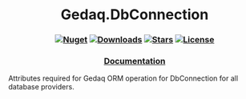 <h1 align="center">
  <a>Gedaq.DbConnection</a>
</h1>

<h3 align="center">

  [![Nuget](https://img.shields.io/nuget/v/Gedaq.DbConnection?logo=Gedaq.DbConnection)](https://www.nuget.org/packages/Gedaq.DbConnection/)
  [![Downloads](https://img.shields.io/nuget/dt/Gedaq.DbConnection.svg)](https://www.nuget.org/packages/Gedaq.DbConnection/)
  [![Stars](https://img.shields.io/github/stars/SoftStoneDevelop/Gedaq.DbConnection?color=brightgreen)](https://github.com/SoftStoneDevelop/Gedaq.DbConnection/stargazers)
  [![License](https://img.shields.io/badge/license-MIT-blue.svg)](LICENSE)

</h3>

<h3 align="center">
  <a href="https://github.com/SoftStoneDevelop/Gedaq.DbConnection/tree/main/Documentation/Readme.md">Documentation</a>
</h3>

Attributes required for Gedaq ORM operation for DbConnection for all database providers.
